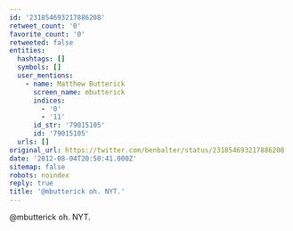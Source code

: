 ```yaml
---
id: '231854693217886208'
retweet_count: '0'
favorite_count: '0'
retweeted: false
entities:
  hashtags: []
  symbols: []
  user_mentions:
    - name: Matthew Butterick
      screen_name: mbutterick
      indices:
        - '0'
        - '11'
      id_str: '79015105'
      id: '79015105'
  urls: []
original_url: https://twitter.com/benbalter/status/231854693217886208
date: '2012-08-04T20:50:41.000Z'
sitemap: false
robots: noindex
reply: true
title: '@mbutterick oh. NYT.'
---
```


@mbutterick oh. NYT.